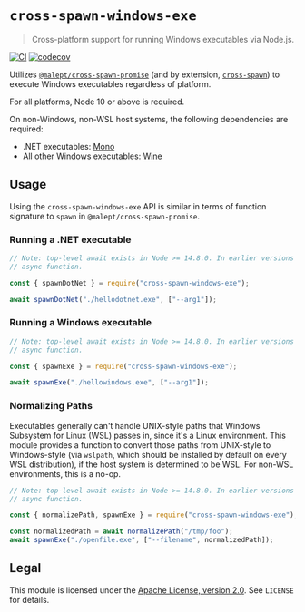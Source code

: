 # `cross-spawn-windows-exe`

> Cross-platform support for running Windows executables via Node.js.

[![CI](https://github.com/malept/cross-spawn-windows-exe/workflows/CI/badge.svg)](https://github.com/malept/cross-spawn-windows-exe/actions?query=workflow%3ACI)
[![codecov](https://codecov.io/gh/malept/cross-spawn-windows-exe/branch/main/graph/badge.svg)](https://codecov.io/gh/malept/cross-spawn-windows-exe)

Utilizes [`@malept/cross-spawn-promise`](https://npm.im/@malept/cross-spawn-promise) (and by
extension, [`cross-spawn`](https://npm.im/cross-spawn)) to execute Windows executables regardless
of platform.

For all platforms, Node 10 or above is required.

On non-Windows, non-WSL host systems, the following dependencies are required:

- .NET executables: [Mono](https://www.mono-project.com/)
- All other Windows executables: [Wine](https://www.winehq.org/)

## Usage

Using the `cross-spawn-windows-exe` API is similar in terms of function signature to `spawn` in
`@malept/cross-spawn-promise`.

### Running a .NET executable

```javascript
// Note: top-level await exists in Node >= 14.8.0. In earlier versions of Node, please wrap in an
// async function.

const { spawnDotNet } = require("cross-spawn-windows-exe");

await spawnDotNet("./hellodotnet.exe", ["--arg1"]);
```

### Running a Windows executable

```javascript
// Note: top-level await exists in Node >= 14.8.0. In earlier versions of Node, please wrap in an
// async function.

const { spawnExe } = require("cross-spawn-windows-exe");

await spawnExe("./hellowindows.exe", ["--arg1"]);
```

### Normalizing Paths

Executables generally can't handle UNIX-style paths that Windows Subsystem for Linux (WSL) passes
in, since it's a Linux environment. This module provides a function to convert those paths from
UNIX-style to Windows-style (via `wslpath`, which should be installed by default on every WSL
distribution), if the host system is determined to be WSL. For non-WSL environments, this is a
no-op.

```javascript
// Note: top-level await exists in Node >= 14.8.0. In earlier versions of Node, please wrap in an
// async function.

const { normalizePath, spawnExe } = require("cross-spawn-windows-exe");

const normalizedPath = await normalizePath("/tmp/foo");
await spawnExe("./openfile.exe", ["--filename", normalizedPath]);
```

## Legal

This module is licensed under the [Apache License, version 2.0](https://www.apache.org/licenses/LICENSE-2.0).
See `LICENSE` for details.
